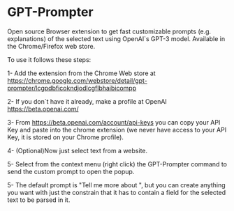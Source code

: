 # GPT-Prompter
Open source Browser extension to get fast customizable prompts (e.g. explanations) of the selected text using OpenAI`s GPT-3 model. Available in the Chrome/Firefox web store.

To use it follows these steps:

1- Add the extension from the Chrome Web store at https://chrome.google.com/webstore/detail/gpt-prompter/lcgpdbficokndjodlcgflbhaibicompp

2- If you don`t have it already, make a profile at OpenAI https://beta.openai.com/

3- From https://beta.openai.com/account/api-keys you can copy your API Key and paste into the chrome extension (we never have access to your API Key, it is stored on your Chrome profile).

4- (Optional)Now just select text from a website.

5- Select from the context menu (right click) the GPT-Prompter command to send the custom prompt to open the popup. 

5- The default prompt is "Tell me more about <selected text>", but you can create anything you want with just the constrain that it has to contain a field for the selected text to be parsed in it.
